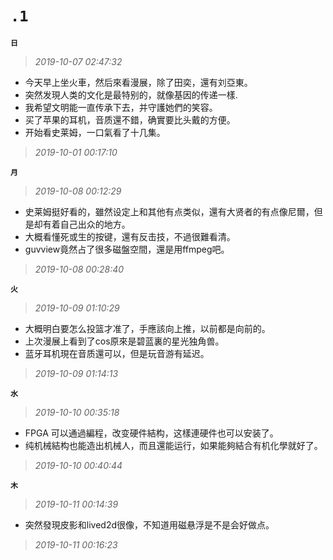 **`.1`**
========
**`日`**
>*2019-10-07 02:47:32*
- 今天早上坐火車，然后來看漫展，除了田奕，還有刘亞東。
- 突然发現人类的文化是最特别的，就像基因的传递一樣.
- 我希望文明能一直传承下去，并守護她們的笑容。
- 买了苹果的耳机，音质還不錯，确實要比头戴的方便。
- 开始看史莱姆，一口氣看了十几集。
>*2019-10-01 00:17:10*

**`月`**
>*2019-10-08 00:12:29*
- 史莱姆挺好看的，雖然设定上和其他有点类似，還有大贤者的有点像尼爾，但是却有着自己出众的地方。
- 大概看懂死或生的按键，還有反击技，不過很難看清。
- guvview竟然占了很多磁盤空間，還是用ffmpeg吧。
>*2019-10-08 00:28:40*

**`火`**
>*2019-10-09 01:10:29*
- 大概明白要怎么投篮才准了，手應該向上推，以前都是向前的。
- 上次漫展上看到了cos原來是碧蓝裏的星光独角兽。
- 蓝牙耳机現在音质還可以，但是玩音游有延迟。
>*2019-10-09 01:14:13*

**`水`**
>*2019-10-10 00:35:18*
- FPGA 可以通過編程，改变硬件結构，这樣連硬件也可以安装了。
- 纯机械結构也能造出机械人，而且還能运行，如果能夠結合有机化學就好了。
>*2019-10-10 00:40:44*

**`木`**
>*2019-10-11 00:14:39*
- 突然發現皮影和lived2d很像，不知道用磁悬浮是不是会好做点。
>*2019-10-11 00:16:23*